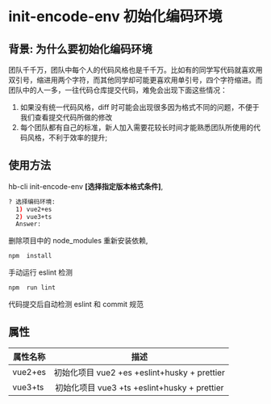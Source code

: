 # init-encode-env 初始化编码环境

## 背景: 为什么要初始化编码环境

团队千千万，团队中每个人的代码风格也是千千万。比如有的同学写代码就喜欢用双引号，缩进用两个字符，而其他同学却可能更喜欢用单引号，四个字符缩进。而团队中的人一多，一往代码仓库提交代码，难免会出现下面这些情况：

1. 如果没有统一代码风格，diff 时可能会出现很多因为格式不同的问题，不便于我们查看提交代码所做的修改
2. 每个团队都有自己的标准，新人加入需要花较长时间才能熟悉团队所使用的代码风格，不利于效率的提升;


<!-- 统一前端项目 eslint+prettier+commit 规范,做到所有项目使用相同的校验规则; -->
## 使用方法

hb-cli init-encode-env **[选择指定版本格式条件]**,

```sh
? 选择编码环境:
  1) vue2+es
  2) vue3+ts
  Answer:

```

删除项目中的 node_modules 重新安装依赖,

```sh
npm  install

```

手动运行 eslint 检测

```sh
npm  run lint

```

代码提交后自动检测 eslint 和 commit 规范

## 属性

| 属性名称 |                     描述                     |
| -------- | :------------------------------------------: |
| vue2+es  | 初始化项目 vue2 +es +eslint+husky + prettier |
| vue3+ts  | 初始化项目 vue3 +ts +eslint+husky + prettier |
